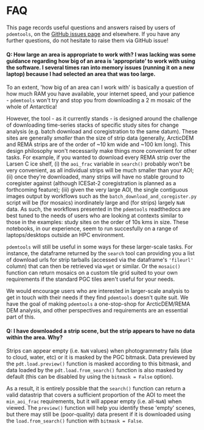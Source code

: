 # FAQ

This page records useful questions and answers raised by users of `pdemtools`, on the [GitHub issues page](https://github.com/trchudley/pdemtools/issues) and elsewhere. If you have any further questions, do not hesitate to raise them via GitHub issue!

#### Q: How large an area is appropriate to work with? I was lacking was some guidance regarding how big of an area is ‘appropriate’ to work with using the software. I several times ran into memory issues (running it on a new laptop) because I had selected an area that was too large.

To an extent, 'how big of an area can I work with' is basically a question of how much RAM you have available, your internet speed, and your patience - `pdemtools` won't try and stop you from downloading a 2 m mosaic of the whole of Antarctica! 

However, the tool - as it currently stands - is designed around the challenge of downloading time-series stacks of specific study sites for change analysis (e.g. batch download and coregistration to the same datum). These sites are generally _smaller_ than the size of strip data (generally, ArcticDEM and REMA strips are of the order of ~10 km wide and ~100 km long). This design philosophy won't necessarily make things more convenient for other tasks. For example, if you wanted to download every REMA strip over the Larsen C ice shelf, (i) the `aoi_frac` variable in `search()` probably won't be very convenient, as all individual strips will be much smaller than your AOI; (ii) once they're downloaded, many strips will have no stable ground to coregister against (although ICESat-2 coregistration is planned as a forthcoming feature); (iii) given the very large AOI, the single contiguous images output by workflows such as the `batch_download_and_coregister.py` script  will be (for mosaics) inordinately large and (for strips) largely `NaN` data. As such, the workflows presented in the `pdemtools` readthedocs are best tuned to the needs of users who are looking at contexts similar to those in the examples: study sites on the order of 10s kms in size. These notebooks, in our experience, seem to run succesfully on a range of laptops/desktops outside an HPC environment.

`pdemtools` will still be useful in some ways for these larger-scale tasks. For instance, the dataframe returned by the `search` tool can providing you a list of download urls for strip tarballs (accessed via the dataframe's `'fileurl'` column) that can then be retrieved via `wget` or similar. Or the `mosaic()` function can return mosaics on a custom tile grid suited to your own requirements if the standard PGC tiles aren't useful for your needs.

We would encourage users who are interested in larger-scale analysis to get in touch with their needs if they find `pdemtools` doesn't quite suit. We have the goal of making `pdemtools` a one-stop-shop for ArcticDEM/REMA DEM analysis, and other perspectives and requirements are an essential part of this.

#### Q: I have downloaded a strip scene, but the strip appears to have no data within the area. Why?

Strips can appear empty (i.e. `NaN` values) when photogrammetry fails (due to cloud, water, etc) or it is masked by the PGC bitmask. Data previewed by the `pdt.load.preview()` function is masked according to this bitmask, and data loaded by the `pdt.load.from_search()` function is also masked by default (this can be disabled by using the `bitmask = False` option).

As a result, it is entirely possible that the `search()` function can return a valid datastrip that covers a sufficient proportion of the AOI to meet the `min_aoi_frac` requirements, but it will appear empty (i.e. all-`NaN`) when viewed. The `preview()` function will help you identify these 'empty' scenes, but there may still be (poor-quality) data present if it is downloaded using the `load.from_search()` function with `bitmask = False`.
